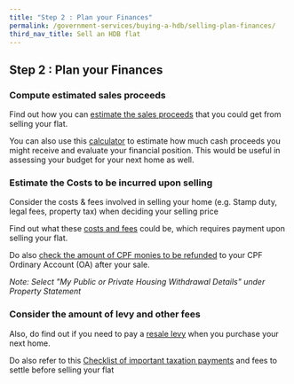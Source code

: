 ```yaml
---
title: "Step 2 : Plan your Finances"
permalink: /government-services/buying-a-hdb/selling-plan-finances/
third_nav_title: Sell an HDB flat
---
```


## Step 2 : Plan your Finances

### Compute estimated sales proceeds
Find out how you can [estimate the sales proceeds](https://www.hdb.gov.sg/cs/infoweb/residential/selling-a-flat/finance/planning) that you could get from selling your flat.

You can also use this [calculator](https://services2.hdb.gov.sg/webapp/BB24SaleProceedCalculator/BB24SSaleProceedsCalc) to estimate how much cash proceeds you might receive and evaluate your financial position. This would be useful in assessing your budget for your next home as well.


### Estimate the Costs to be incurred upon selling

Consider the costs & fees involved in selling your home (e.g. Stamp duty, legal fees, property tax) when deciding your selling price

Find out what these [costs and fees](https://www.hdb.gov.sg/cs/infoweb/residential/selling-a-flat/finance/costs-and-fees) could be, which requires payment upon selling your flat.

Do also [check the amount of CPF monies to be refunded](https://www.cpf.gov.sg/eSvc/Web/Schemes/PublicHousingWithdrawalStatement/Statement) to your CPF Ordinary Account (OA) after your sale.

*Note: Select "My Public or Private Housing Withdrawal Details" under Property Statement*

### Consider the amount of levy and other fees

Also, do find out if you need to pay a [resale levy](https://www.hdb.gov.sg/cs/infoweb/residential/selling-a-flat/financing/computing-your-estimated-sale-proceeds/selling-a-flat---resale-levy) when you purchase your next home.

Do also refer to this [Checklist of important taxation payments](https://www.iras.gov.sg/irashome/Property/Property-owners/Selling-renting-out-carrying-out-works/Selling-your-Property/) and fees to settle before selling your flat
